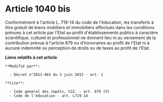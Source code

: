# Article 1040 bis

Conformément à l'article L. 719-14 du code de l'éducation, les transferts à titre gratuit de biens mobiliers et immobiliers
effectués dans les conditions prévues à cet article par l'Etat au profit d'établissements publics à caractère scientifique,
culturel et professionnel ne donnent lieu ni au versement de la contribution prévue à l'article 879 ou d'honoraires au profit
de l'Etat ni à aucune indemnité ou perception de droits ou de taxes au profit de l'Etat.

**Liens relatifs à cet article**

	**Modifié par**:

	  - Décret n°2013-463 du 3 juin 2013 - art. 1

	**Cite**:

	  - Code général des impôts, CGI. - art. 879 (V)
	  - Code de l'éducation - art. L719-14
